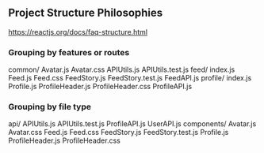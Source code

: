 ## Project Structure Philosophies

https://reactjs.org/docs/faq-structure.html

### Grouping by features or routes

common/
  Avatar.js
  Avatar.css
  APIUtils.js
  APIUtils.test.js
feed/
  index.js
  Feed.js
  Feed.css
  FeedStory.js
  FeedStory.test.js
  FeedAPI.js
profile/
  index.js
  Profile.js
  ProfileHeader.js
  ProfileHeader.css
  ProfileAPI.js


### Grouping by file type

  api/
    APIUtils.js
    APIUtils.test.js
    ProfileAPI.js
    UserAPI.js
  components/
    Avatar.js
    Avatar.css
    Feed.js
    Feed.css
    FeedStory.js
    FeedStory.test.js
    Profile.js
    ProfileHeader.js
    ProfileHeader.css
